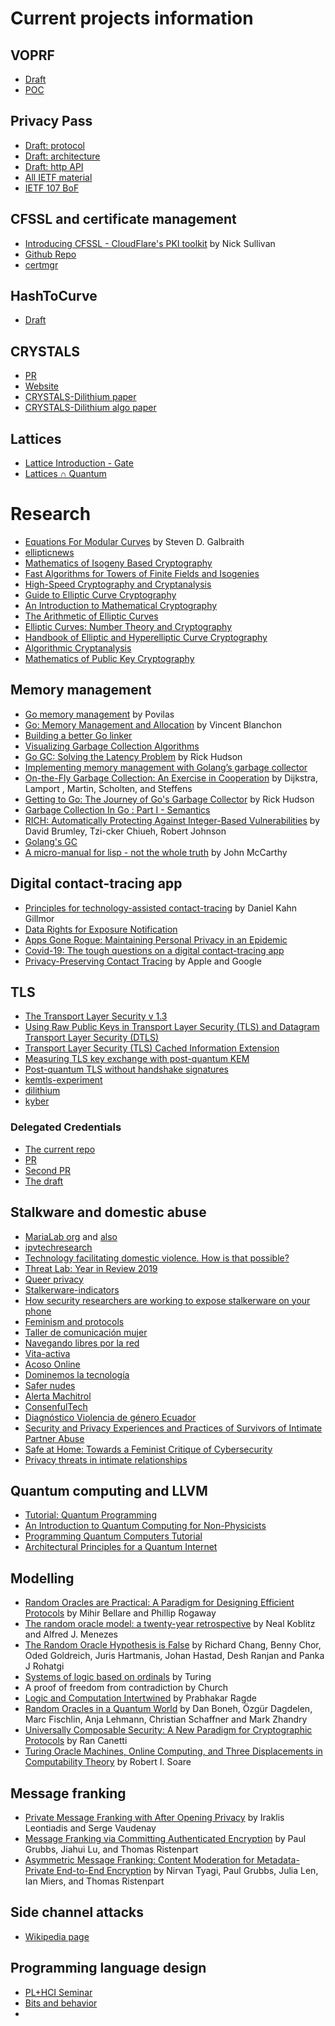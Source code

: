 # Current projects information

## VOPRF

* [Draft](https://github.com/cfrg/draft-irtf-cfrg-voprf)
* [POC](https://github.com/alxdavids/voprf-poc)

## Privacy Pass

* [Draft: protocol](https://tools.ietf.org/html/draft-davidson-pp-protocol-00)
* [Draft: architecture](https://tools.ietf.org/pdf/draft-davidson-pp-architecture-00.pdf)
* [Draft: http API](https://tools.ietf.org/pdf/draft-svaldez-pp-http-api-00.pdf)
* [All IETF material](https://github.com/alxdavids/privacy-pass-ietf)
* [IETF 107 BoF](https://datatracker.ietf.org/meeting/107/materials/agenda-107-privacypass)

## CFSSL and certificate management

* [Introducing CFSSL - CloudFlare's PKI toolkit](https://blog.cloudflare.com/introducing-cfssl/) by Nick Sullivan
* [Github Repo](https://github.com/cloudflare/cfssl)
* [certmgr](https://github.com/cloudflare/certmgr)

## HashToCurve

* [Draft](https://tools.ietf.org/pdf/draft-irtf-cfrg-hash-to-curve-06.pdf)

## CRYSTALS

* [PR](https://github.com/cloudflare/circl/pull/87)
* [Website](https://pq-crystals.org/dilithium/resources.shtml)
* [CRYSTALS-Dilithium paper](https://pq-crystals.org/dilithium/data/dilithium-specification-round2.pdf)
* [CRYSTALS-Dilithium algo paper](https://pq-crystals.org/dilithium/data/dilithium-specification.pdf)

## Lattices

* [Lattice Introduction - Gate](https://www.youtube.com/watch?v=3EAYX-wZH0g)
* [Lattices ∩ Quantum](https://www.youtube.com/watch?v=ZpJ2G0nk91Y)

# Research

* [Equations For Modular Curves](https://www.math.auckland.ac.nz/~sgal018/thesis.pdf) by Steven D. Galbraith
* [ellipticnews](https://ellipticnews.wordpress.com/)
* [Mathematics of Isogeny Based Cryptography](https://arxiv.org/pdf/1711.04062.pdf)
* [Fast Algorithms for Towers of Finite Fields and Isogenies](https://pastel.archives-ouvertes.fr/tel-00547034v3/document)
* [High-Speed Cryptography and Cryptanalysis](https://cryptojedi.org/peter/thesis/data/phdthesis-schwabe-printed.pdf)
* [Guide to Elliptic Curve Cryptography](http://cacr.uwaterloo.ca/ecc/order.html)
* [An Introduction to Mathematical Cryptography](http://www.math.brown.edu/~jhs/MathCryptoHome.html)
* [The Arithmetic of Elliptic Curves](http://www.math.brown.edu/~jhs/AECHome.html)
* [Elliptic Curves: Number Theory and Cryptography](http://www-users.math.umd.edu/~lcw/ec.html)
* [Handbook of Elliptic and Hyperelliptic Curve Cryptography](http://www.hyperelliptic.org/HEHCC/)
* [Algorithmic Cryptanalysis](http://www.joux.biz/algcrypt/index.html)
* [Mathematics of Public Key Cryptography](https://www.math.auckland.ac.nz/~sgal018/crypto-book/crypto-book.html)

## Memory management

* [Go memory management](https://povilasv.me/go-memory-management/) by Povilas
* [Go: Memory Management and Allocation](https://medium.com/a-journey-with-go/go-memory-management-and-allocation-a7396d430f44)
  by Vincent Blanchon
* [Building a better Go linker](https://docs.google.com/document/d/1D13QhciikbdLtaI67U6Ble5d_1nsI4befEd6_k1z91U/view#heading=h.g4m43nddv64t)
* [Visualizing Garbage Collection Algorithms](https://spin.atomicobject.com/2014/09/03/visualizing-garbage-collection-algorithms/)
* [Go GC: Solving the Latency Problem](https://www.youtube.com/watch?v=aiv1JOfMjm0&index=16&list=PL2ntRZ1ySWBf-_z-gHCOR2N156Nw930Hm) by Rick Hudson
* [Implementing memory management with Golang’s garbage collector](https://hub.packtpub.com/implementing-memory-management-with-golang-garbage-collector/)
* [On-the-Fly Garbage Collection: An Exercise in Cooperation](https://lamport.azurewebsites.net/pubs/garbage.pdf) by Dijkstra, Lamport , Martin, Scholten, and Steffens
* [Getting to Go: The Journey of Go's Garbage Collector](https://blog.golang.org/ismmkeynote) by Rick Hudson
* [Garbage Collection In Go : Part I - Semantics](https://www.ardanlabs.com/blog/2018/12/garbage-collection-in-go-part1-semantics.html)
* [RICH: Automatically Protecting Against Integer-Based Vulnerabilities](https://web.archive.org/web/20121010025025/http://www.cs.cmu.edu/~dbrumley/pubs/integer-ndss-07.pdf) by David Brumley, Tzi-cker Chiueh, Robert Johnson
* [Golang's GC](https://github.com/golang/go/blob/master/src/runtime/mgc.go)
* [A micro-manual for lisp - not the whole truth](https://www.ee.ryerson.ca/~elf/pub/misc/micromanualLISP.pdf) by John McCarthy

## Digital contact-tracing app

* [Principles for technology-assisted contact-tracing](https://www.aclu.org/report/aclu-white-paper-principles-technology-assisted-contact-tracing) by Daniel Kahn Gillmor
* [Data Rights for Exposure Notification](https://exposurenotification.org/)
* [Apps Gone Rogue: Maintaining Personal Privacy in an Epidemic](https://arxiv.org/pdf/2003.08567.pdf)
* [Covid-19: The tough questions on a digital contact-tracing app](https://thespinoff.co.nz/society/29-04-2020/covid-19-the-tough-questions-on-a-digital-contact-tracing-app/)
* [Privacy-Preserving Contact Tracing](https://www.apple.com/covid19/contacttracing/) by Apple and Google

## TLS

* [The Transport Layer Security v 1.3](https://tools.ietf.org/html/rfc8446)
* [Using Raw Public Keys in Transport Layer Security (TLS) and Datagram Transport Layer Security (DTLS)](https://tools.ietf.org/html/rfc7250)
* [Transport Layer Security (TLS) Cached Information Extension](https://tools.ietf.org/html/rfc7924)
* [Measuring TLS key exchange with post-quantum KEM](https://csrc.nist.gov/CSRC/media/Events/Second-PQC-Standardization-Conference/documents/accepted-papers/kwiatkowski-measuring-tls.pdf)
* [Post-quantum TLS without handshake signatures](https://eprint.iacr.org/2020/534.pdf)
* [kemtls-experiment](https://github.com/thomwiggers/kemtls-experiment)
* [dilithium](https://github.com/pq-crystals/dilithium)
* [kyber](https://github.com/pq-crystals/kyber)

### Delegated Credentials

* [The current repo](https://github.com/tlswg/tls-subcerts)
* [PR](https://github.com/cloudflare/tls-tris/pull/95)
* [Second PR](https://github.com/cloudflare/tls-tris/pull/32)
* [The draft](https://tools.ietf.org/html/draft-ietf-tls-subcerts-09)

## Stalkware and domestic abuse

* [MariaLab org](https://www.instagram.com/p/CAWMEqEHlNz/) and [also](https://www.marialab.org/)
* [ipvtechresearch](https://www.ipvtechresearch.org/)
* [Technology facilitating domestic violence. How is that possible?](https://stopstalkerware.org/)
* [Threat Lab: Year in Review 2019](https://www.eff.org/deeplinks/2019/12/threat-lab-year-review-2019)
* [Queer privacy](https://leanpub.com/queerprivacy)
* [Stalkerware-indicators](https://github.com/Te-k/stalkerware-indicators)
* [How security researchers are working to expose stalkerware on your phone](https://netzpolitik.org/2020/how-security-researchers-are-working-to-expose-stalkerware-on-your-phone/)
* [Feminism and protocols](https://tools.ietf.org/html/draft-guerra-feminism-00)
* [Taller de comunicación mujer](https://www.tcmujer.org/wb#/inicio)
* [Navegando libres por la red](https://www.navegandolibres.org/)
* [Vita-activa](https://vita-activa.org/)
* [Acoso Online](https://acoso.online/cl/)
* [Dominemos la tecnología](https://www.takebackthetech.net/es/know-more/heyamiga)
* [Safer nudes](https://www.codingrights.org/safernudes/)
* [Alerta Machitrol](https://mtroll.karisma.org.co/)
* [ConsenfulTech](https://www.consentfultech.io/)
* [Diagnóstico Violencia de género Ecuador](https://www.navegandolibres.org/images/navegando/Diagnostico_navegando_libres_f.pdf)
* [Security and Privacy Experiences and Practices of Survivors of Intimate Partner Abuse](https://ieeexplore.ieee.org/stamp/stamp.jsp?arnumber=8055664)
* [Safe at Home: Towards a Feminist Critique of Cybersecurity](https://papers.ssrn.com/sol3/papers.cfm?abstract_id=3429851)
* [Privacy threats in intimate relationships](https://academic.oup.com/cybersecurity/article/6/1/tyaa006/5849222)

## Quantum computing and LLVM

* [Tutorial: Quantum Programming](https://sites.google.com/ncsu.edu/qc-tutorial)
* [An Introduction to Quantum Computing for Non-Physicists](https://arxiv.org/PS_cache/quant-ph/pdf/9809/9809016v2.pdf)
* [Programming Quantum Computers Tutorial](https://www.youtube.com/watch?v=SCRZVVSUCp0&feature=youtu.be)
* [Architectural Principles for a Quantum Internet](https://datatracker.ietf.org/doc/draft-irtf-qirg-principles/)

## Modelling

* [Random Oracles are Practical: A Paradigm for Designing Efficient Protocols](https://cseweb.ucsd.edu/~mihir/papers/ro.pdf) by
  Mihir Bellare and Phillip Rogaway
* [The random oracle model: a twenty-year retrospective](https://eprint.iacr.org/2015/140.pdf) by Neal Koblitz and Alfred J. Menezes
* [The Random Oracle Hypothesis is False](https://www.csc.kth.se/~johanh/randomoracle.pdf) by Richard Chang, Benny Chor, Oded Goldreich,
  Juris Hartmanis, Johan Hastad, Desh Ranjan and Panka J Rohatgi
* [Systems of logic based on ordinals](https://pure.mpg.de/rest/items/item_2403325/component/file_2403324/content) by Turing
* A proof of freedom from contradiction by Church
* [Logic and Computation Intertwined](https://cs.uwaterloo.ca/~plragde/flaneries/LACI/) by Prabhakar Ragde
* [Random Oracles in a Quantum World](https://link.springer.com/chapter/10.1007/978-3-642-25385-0_3) by Dan Boneh, Özgür Dagdelen, Marc Fischlin, Anja Lehmann, Christian Schaffner and Mark Zhandry
* [Universally Composable Security: A New Paradigm for Cryptographic Protocols](https://eprint.iacr.org/2000/067.pdf) by Ran Canetti
* [Turing Oracle Machines, Online Computing, and Three Displacements in Computability Theory](http://www.people.cs.uchicago.edu/~soare/History/turing.pdf) by Robert I. Soare

## Message franking

* [Private Message Franking with After Opening Privacy](https://eprint.iacr.org/2018/938.pdf) by Iraklis Leontiadis and Serge Vaudenay
* [Message Franking via Committing Authenticated Encryption](https://eprint.iacr.org/2017/664.pdf) by Paul Grubbs, Jiahui Lu, and Thomas Ristenpart
* [Asymmetric Message Franking: Content Moderation for Metadata-Private End-to-End Encryption](https://eprint.iacr.org/2019/565.pdf)
  by Nirvan Tyagi, Paul Grubbs, Julia Len, Ian Miers, and Thomas Ristenpart

## Side channel attacks

* [Wikipedia page](https://en.wikipedia.org/wiki/Side-channel_attack)

## Programming language design

* [PL+HCI Seminar](https://pl-hci-seminar.seas.harvard.edu/)
* [Bits and behavior](https://medium.com/bits-and-behavior)
*
